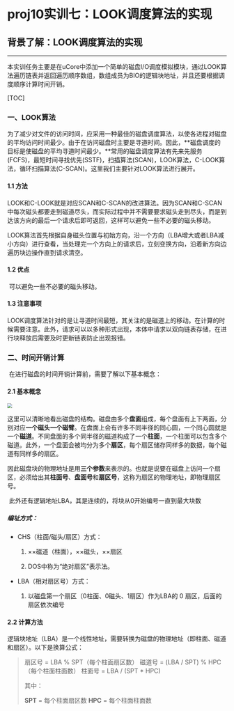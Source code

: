 # proj10实训七：LOOK调度算法的实现

## 背景了解：LOOK调度算法的实现

------

​	本实训任务主要是在uCore中添加一个简单的磁盘I/O调度模拟模块，通过LOOK算法遍历链表并返回遍历顺序数组，数组成员为BIO的逻辑块地址，并且还要根据调度顺序计算时间开销。

[TOC]

### 一、LOOK算法

​	为了减少对文件的访问时间，应采用一种最佳的磁盘调度算法，以使各进程对磁盘的平均访问时间最少。由于在访问磁盘时主要是寻道时间。因此，**磁盘调度的目标是使磁盘的平均寻道时间最少。**常用的磁盘调度算法有先来先服务(FCFS)，最短时间寻找优先(SSTF)，扫描算法(SCAN)，LOOK算法，C-LOOK算法，循环扫描算法(C-SCAN)。这里我们主要针对LOOK算法进行展开。

#### 1.1 方法

​	LOOK和C-LOOK就是对应SCAN和C-SCAN的改进算法。因为SCAN和C-SCAN中每次磁头都要走到磁道尽头，而实际过程中并不需要要求磁头走到尽头，而是到达该方向的最后一个请求后即可返回，这样可以避免一些不必要的磁头移动。

​	LOOK算法首先根据自身磁头位置与初始方向，沿一个方向（LBA增大或者LBA减小方向）进行查看，当处理完一个方向上的请求后，立刻变换方向，沿着新方向边遍历块边操作直到请求清空。

#### 1.2 优点

​	可以避免一些不必要的磁头移动。

#### 1.3 注意事项

​	LOOK调度算法针对的是让寻道时间最短，其关注的是磁道上的移动。在计算的时候需要注意。此外，请求可以以多种形式出现，本体中请求以双向链表存储，在进行块释放后需要及时更新链表防止出现报错。

### 二、时间开销计算

​	在进行磁盘的时间开销计算前，需要了解以下基本概念：

#### 2.1 基本概念

<img src="F:\study\操作系统\OS_comp\picture\lab713.png" style="zoom:67%;" />

​	这里可以清晰地看出磁盘的结构。磁盘由多个**盘面**组成，每个盘面有上下两面，分别对应**一个磁头一个磁臂**。在盘面上会有许多不同半径的同心圆，一个同心圆就是一个**磁道**。不同盘面的多个同半径的磁道构成了一个**柱面**，一个柱面可以包含多个磁道。此外，一个盘面会被均分为多个**扇区**，每个扇区储存同样多的数据，每个磁道有同样多的扇区。

​	因此磁盘块的物理地址是用**三个参数**来表示的。也就是说要在磁盘上访问一个扇区，必须给出其**柱面号**、**盘面号**和**扇区号**，这称为扇区的物理地址，即物理扇区号。

​	此外还有逻辑地址LBA，其是连续的，将块从0开始编号一直到最大块数

##### 	编址方式：

- CHS（柱面/磁头/扇区）方式：

  1. ××磁道（柱面），××磁头，××扇区

  2. DOS中称为“绝对扇区”表示法。

- LBA（相对扇区号）方式：

  1. 以磁盘第一个扇区（0柱面、0磁头、1扇区）作为LBA的 0 扇区，后面的扇区依次编号

#### 2.2 计算方法

​	逻辑块地址（LBA）是一个线性地址，需要转换为磁盘的物理地址（即柱面、磁道和扇区）。以下是换算公式：

> 扇区号 = LBA % SPT（每个柱面扇区数）
> 磁道号 = (LBA / SPT) % HPC（每个柱面柱面数）
> 柱面号 = LBA / (SPT * HPC)
>
> 其中：
>
> **SPT** = 每个柱面扇区数
> **HPC** = 每个柱面柱面数
